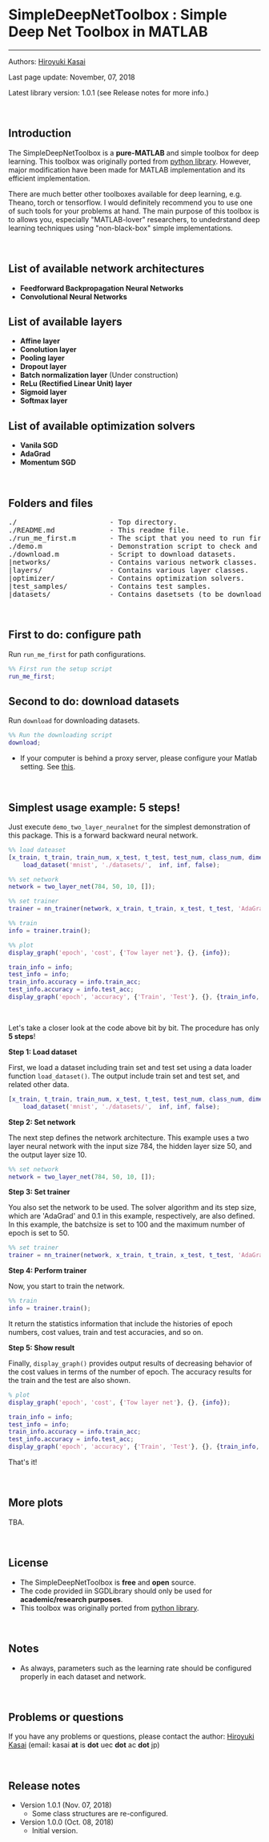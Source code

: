 # SimpleDeepNetToolbox : Simple Deep Net Toolbox in MATLAB
----------

Authors: [Hiroyuki Kasai](http://kasai.kasailab.com/)

Last page update: November, 07, 2018

Latest library version: 1.0.1 (see Release notes for more info.)

<br />

Introduction
----------
The SimpleDeepNetToolbox is a **pure-MATLAB** and simple toolbox for deep learning. This toolbox was originally ported from [python library](https://github.com/oreilly-japan/deep-learning-from-scratch). However, major modification have been made for MATLAB implementation and its efficient implementation.

There are much better other toolboxes available for deep learning, e.g. Theano, torch or tensorflow. 
I would definitely recommend you to use one of such tools for your problems at hand. 
The main purpose of this toolbox is to allows you, especially "MATLAB-lover" researchers, to undedrstand deep learning techniques using "non-black-box" simple implementations. 

<br />



## <a name=""> List of available network architectures</a>


- **Feedforward Backpropagation Neural Networks** 
- **Convolutional Neural Networks**


## <a name=""> List of available layers</a>


- **Affine layer** 
- **Conolution layer**
- **Pooling layer**
- **Dropout layer**
- **Batch normalization layer** (Under construction)
- **ReLu (Rectified Linear Unit) layer**
- **Sigmoid layer**
- **Softmax layer**

## <a name=""> List of available optimization solvers</a>


- **Vanila SGD** 
- **AdaGrad**
- **Momentum SGD**


<br />

Folders and files
---------
<pre>
./                      - Top directory.
./README.md             - This readme file.
./run_me_first.m        - The scipt that you need to run first.
./demo.m                - Demonstration script to check and understand this package easily. 
./download.m            - Script to download datasets.
|networks/              - Contains various network classes.
|layers/               	- Contains various layer classes.
|optimizer/             - Contains optimization solvers.
|test_samples/          - Contains test samples.
|datasets/          	- Contains dasetsets (to be downloaded).
</pre>                       


<br />


First to do: configure path
----------------------------
Run `run_me_first` for path configurations.
```Matlab
%% First run the setup script
run_me_first;
```


Second to do: download datasets
----------------------------
Run `download` for downloading datasets.
```Matlab
%% Run the downloading script
download;
```

- If your computer is behind a proxy server, please configure your Matlab setting. See [this](http://jp.mathworks.com/help/matlab/import_export/proxy.html?lang=en).


<br />


Simplest usage example: 5 steps!
----------------------------

Just execute `demo_two_layer_neuralnet` for the simplest demonstration of this package. This is a forward backward neural network.

```Matlab
%% load dateaset
[x_train, t_train, train_num, x_test, t_test, test_num, class_num, dimension, ~, ~] = ...
    load_dataset('mnist', './datasets/',  inf, inf, false);

%% set network
network = two_layer_net(784, 50, 10, []);

%% set trainer
trainer = nn_trainer(network, x_train, t_train, x_test, t_test, 'AdaGrad', 0.1, 50, 100, 1);

%% train
info = trainer.train(); 

%% plot
display_graph('epoch', 'cost', {'Tow layer net'}, {}, {info});    

train_info = info;
test_info = info;
train_info.accuracy = info.train_acc;
test_info.accuracy = info.test_acc;
display_graph('epoch', 'accuracy', {'Train', 'Test'}, {}, {train_info, test_info});   
```

<br />

Let's take a closer look at the code above bit by bit. The procedure has only **5 steps**!

**Step 1: Load dataset**

First, we load a dataset including train set and test set using a data loader function `load_dataset()`. 
The output include train set and test set, and related other data.

```Matlab    
[x_train, t_train, train_num, x_test, t_test, test_num, class_num, dimension, ~, ~] = ...
    load_dataset('mnist', './datasets/',  inf, inf, false);
```

**Step 2: Set network**

The next step defines the network architecture. This example uses a two layer neural network with the input size 784, the hidden layer size 50, and the output layer size 10. 

```Matlab
%% set network
network = two_layer_net(784, 50, 10, []);
```

**Step 3: Set trainer**

You also set the network to be used. The solver algorithm and its step size, which are 'AdaGrad' and 0.1 in this example, respectively, are also defined. 
In this example, the batchsize is set to 100 and the maximum number of epoch is set to 50.  

```Matlab
%% set trainer
trainer = nn_trainer(network, x_train, t_train, x_test, t_test, 'AdaGrad', 0.1, 50, 100, 1);
```

**Step 4: Perform trainer**

Now, you start to train the network.  

```Matlab
%% train
info = trainer.train(); 
```
It return the statistics information that include the histories of epoch numbers, cost values, train and test accuracies, and so on.

**Step 5: Show result**

Finally, `display_graph()` provides output results of decreasing behavior of the cost values in terms of the number of epoch. The accuracy results for the train and the test are also shown. 

```Matlab
% plot
display_graph('epoch', 'cost', {'Tow layer net'}, {}, {info});    

train_info = info;
test_info = info;
train_info.accuracy = info.train_acc;
test_info.accuracy = info.test_acc;
display_graph('epoch', 'accuracy', {'Train', 'Test'}, {}, {train_info, test_info}); 
```

That's it!

<br />

More plots
----------------------------

TBA.

<br />

License
-------
- The SimpleDeepNetToolbox is **free** and **open** source.
- The code provided iin SGDLibrary should only be used for **academic/research purposes**.
- This toolbox was originally ported from [python library](https://github.com/oreilly-japan/deep-learning-from-scratch). 


<br />

Notes
-------
- As always, parameters such as the learning rate should be configured properly in each dataset and network. 

<br />

Problems or questions
---------------------
If you have any problems or questions, please contact the author: [Hiroyuki Kasai](http://kasai.kasailab.com/) (email: kasai **at** is **dot** uec **dot** ac **dot** jp)

<br />

Release notes
--------------
* Version 1.0.1 (Nov. 07, 2018)
    - Some class structures are re-configured.
* Version 1.0.0 (Oct. 08, 2018)
    - Initial version.




